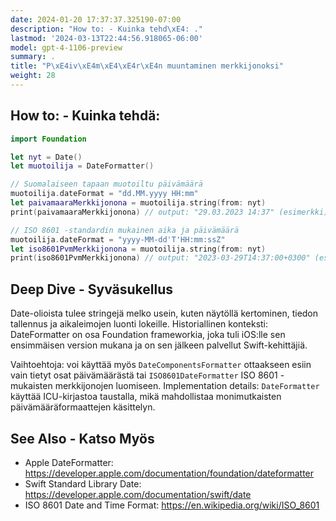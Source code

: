 ```yaml
---
date: 2024-01-20 17:37:37.325190-07:00
description: "How to: - Kuinka tehd\xE4: ."
lastmod: '2024-03-13T22:44:56.918065-06:00'
model: gpt-4-1106-preview
summary: .
title: "P\xE4iv\xE4m\xE4\xE4r\xE4n muuntaminen merkkijonoksi"
weight: 28
---
```


## How to: - Kuinka tehdä:
```Swift
import Foundation

let nyt = Date()
let muotoilija = DateFormatter()

// Suomalaiseen tapaan muotoiltu päivämäärä
muotoilija.dateFormat = "dd.MM.yyyy HH:mm"
let paivamaaraMerkkijonona = muotoilija.string(from: nyt)
print(paivamaaraMerkkijonona) // output: "29.03.2023 14:37" (esimerkki)
```

```Swift
// ISO 8601 -standardin mukainen aika ja päivämäärä
muotoilija.dateFormat = "yyyy-MM-dd'T'HH:mm:ssZ"
let iso8601PvmMerkkijonona = muotoilija.string(from: nyt)
print(iso8601PvmMerkkijonona) // output: "2023-03-29T14:37:00+0300" (esimerkki)
```

## Deep Dive - Syväsukellus
Date-olioista tulee stringejä melko usein, kuten näytöllä kertominen, tiedon tallennus ja aikaleimojen luonti lokeille. Historiallinen konteksti: DateFormatter on osa Foundation frameworkia, joka tuli iOS:lle sen ensimmäisen version mukana ja on sen jälkeen palvellut Swift-kehittäjiä.

Vaihtoehtoja: voi käyttää myös `DateComponentsFormatter` ottaakseen esiin vain tietyt osat päivämäärästä tai `ISO8601DateFormatter` ISO 8601 -mukaisten merkkijonojen luomiseen. Implementation details: `DateFormatter` käyttää ICU-kirjastoa taustalla, mikä mahdollistaa monimutkaisten päivämääräformaattejen käsittelyn.

## See Also - Katso Myös
- Apple DateFormatter: https://developer.apple.com/documentation/foundation/dateformatter
- Swift Standard Library Date: https://developer.apple.com/documentation/swift/date
- ISO 8601 Date and Time Format: https://en.wikipedia.org/wiki/ISO_8601
